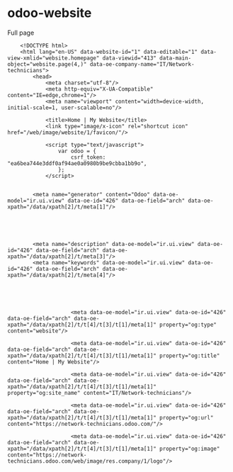 # odoo-website
Full page



  
        <!DOCTYPE html>
        <html lang="en-US" data-website-id="1" data-editable="1" data-view-xmlid="website.homepage" data-viewid="413" data-main-object="website.page(4,)" data-oe-company-name="IT/Network-technicians">
            <head>
                <meta charset="utf-8"/>
                <meta http-equiv="X-UA-Compatible" content="IE=edge,chrome=1"/>
                <meta name="viewport" content="width=device-width, initial-scale=1, user-scalable=no"/>

                <title>Home | My Website</title>
                <link type="image/x-icon" rel="shortcut icon" href="/web/image/website/1/favicon/"/>

                <script type="text/javascript">
                    var odoo = {
                        csrf_token: "ea6bea744e3ddf0af94ae0a0980b9be9cbba1bb9o",
                    };
                </script>

                
            <meta name="generator" content="Odoo" data-oe-model="ir.ui.view" data-oe-id="426" data-oe-field="arch" data-oe-xpath="/data/xpath[2]/t/meta[1]"/>

            
            
            
            
            <meta name="description" data-oe-model="ir.ui.view" data-oe-id="426" data-oe-field="arch" data-oe-xpath="/data/xpath[2]/t/meta[3]"/>
            <meta name="keywords" data-oe-model="ir.ui.view" data-oe-id="426" data-oe-field="arch" data-oe-xpath="/data/xpath[2]/t/meta[4]"/>
            
                
                
                
                    
                        <meta data-oe-model="ir.ui.view" data-oe-id="426" data-oe-field="arch" data-oe-xpath="/data/xpath[2]/t/t[4]/t[3]/t[1]/meta[1]" property="og:type" content="website"/>
                    
                        <meta data-oe-model="ir.ui.view" data-oe-id="426" data-oe-field="arch" data-oe-xpath="/data/xpath[2]/t/t[4]/t[3]/t[1]/meta[1]" property="og:title" content="Home | My Website"/>
                    
                        <meta data-oe-model="ir.ui.view" data-oe-id="426" data-oe-field="arch" data-oe-xpath="/data/xpath[2]/t/t[4]/t[3]/t[1]/meta[1]" property="og:site_name" content="IT/Network-technicians"/>
                    
                        <meta data-oe-model="ir.ui.view" data-oe-id="426" data-oe-field="arch" data-oe-xpath="/data/xpath[2]/t/t[4]/t[3]/t[1]/meta[1]" property="og:url" content="https://network-technicians.odoo.com/"/>
                    
                        <meta data-oe-model="ir.ui.view" data-oe-id="426" data-oe-field="arch" data-oe-xpath="/data/xpath[2]/t/t[4]/t[3]/t[1]/meta[1]" property="og:image" content="https://network-technicians.odoo.com/web/image/res.company/1/logo"/>
